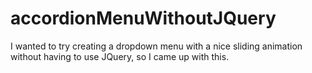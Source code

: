 accordionMenuWithoutJQuery
==========================

I wanted to try creating a dropdown menu with a nice sliding animation without having to use JQuery, so I came up with this.
